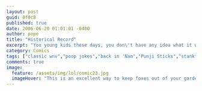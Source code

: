 ```yaml
---
layout: post
guid: 0f0c8
published: true
date: 2006-06-20 01:01:01 -0400
author: pope
title: "Historical Record"
excerpt: "You young kids these days, you don\'t have any idea what it was like. Back in \'Nam, we were just kids ourselves, dammit. There was no toilet paper at all! We had to wipe our asses with Punji Sticks! The rest was pretty okay though."
category: Comics
tags: ["classic wnv","poop jokes","back in 'Nam","Punji Sticks","stank"]
comments: true 
image:
  feature: /assets/img/lol/comic23.jpg
  imageHover: "This is an excellent way to keep foxes out of your garden."
---
```



